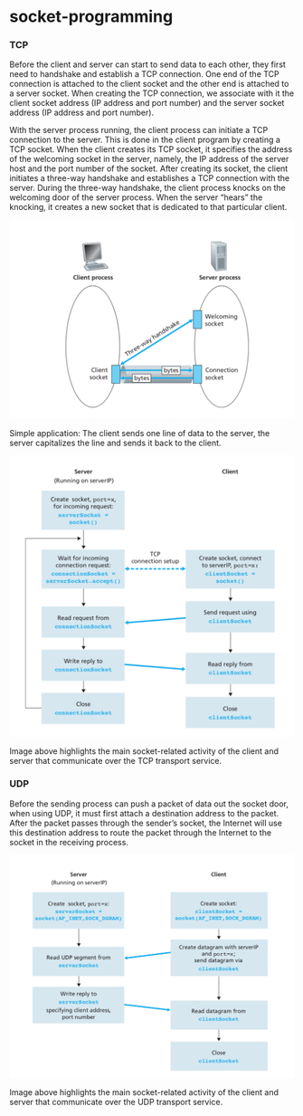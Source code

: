 # socket-programming

### TCP
Before the client and server can start to send data to each other, they first need to handshake and establish a TCP connection. One end of the TCP connection is attached to the client socket and the other end is attached to a server socket. When creating the TCP connection, we associate with it the client socket address (IP address and port number) and the server socket address (IP address and port number).

With the server process running, the client process can initiate a TCP connection to the server. This is done in the client program by creating a TCP socket. When the client creates its TCP socket, it specifies the address of the welcoming socket in the server, namely, the IP address of the server host and the port number of the socket. After creating its socket, the client initiates a three-way handshake and establishes a TCP connection with the server.
During the three-way handshake, the client process knocks on the welcoming door of the server process. When the server “hears” the knocking, it creates a new socket that is dedicated to that particular client. 

![TCP-server-has-2-sockets](/assets/TCP-server-has-2-sockets.png?raw=true)


Simple application:
The client sends one line of data to the server, the server capitalizes the line and sends it back to the client. 

![TCP](/assets/TCP.png?raw=true)

Image above highlights the main socket-related activity of the client and server that communicate over the TCP transport service.


### UDP

Before the sending process can push a packet of data out the socket door, when using UDP, it must first attach a destination address to the packet. After the packet passes through the sender’s socket, the Internet will use this destination address to route the packet through the Internet to the socket in the receiving process.

![UDP](/assets/UDP.png?raw=true)

Image above highlights the main socket-related activity of the client and server that communicate over the UDP transport service.
